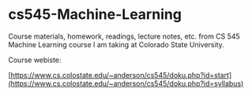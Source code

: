 # cs545-Machine-Learning

Course materials, homework, readings, lecture notes, etc. from CS 545 Machine Learning course I am taking at Colorado State University.

Course webiste:

[https://www.cs.colostate.edu/~anderson/cs545/doku.php?id=start](https://www.cs.colostate.edu/~anderson/cs545/doku.php?id=syllabus)
